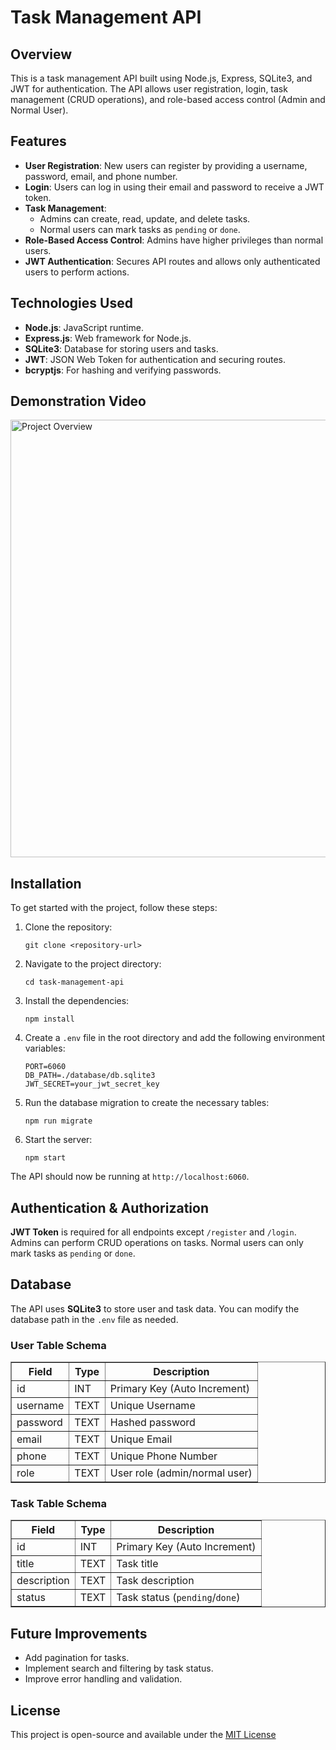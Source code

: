  <h1>Task Management API</h1>
    <h2>Overview</h2>
    <p>This is a task management API built using Node.js, Express, SQLite3, and JWT for authentication. The API allows user registration, login, task management (CRUD operations), and role-based access control (Admin and Normal User).</p>
    <h2>Features</h2>
    <ul>
        <li><strong>User Registration</strong>: New users can register by providing a username, password, email, and phone number.</li>
        <li><strong>Login</strong>: Users can log in using their email and password to receive a JWT token.</li>
        <li><strong>Task Management</strong>: 
            <ul>
                <li>Admins can create, read, update, and delete tasks.</li>
                <li>Normal users can mark tasks as <code>pending</code> or <code>done</code>.</li>
            </ul>
        </li>
        <li><strong>Role-Based Access Control</strong>: Admins have higher privileges than normal users.</li>
        <li><strong>JWT Authentication</strong>: Secures API routes and allows only authenticated users to perform actions.</li>
    </ul>
    <h2>Technologies Used</h2>
    <ul>
        <li><strong>Node.js</strong>: JavaScript runtime.</li>
        <li><strong>Express.js</strong>: Web framework for Node.js.</li>
        <li><strong>SQLite3</strong>: Database for storing users and tasks.</li>
        <li><strong>JWT</strong>: JSON Web Token for authentication and securing routes.</li>
        <li><strong>bcryptjs</strong>: For hashing and verifying passwords.</li>
    </ul>
    <h2>Demonstration Video</h2>
    <img src="/Demonstration Video/2024-10-09-17-22-39-_1_.gif" alt="Project Overview" width="700">
    <h2>Installation</h2>
    <p>To get started with the project, follow these steps:</p>
    <ol>
        <li>Clone the repository:
            <pre><code>git clone &lt;repository-url&gt;</code></pre>
        </li>
        <li>Navigate to the project directory:
            <pre><code>cd task-management-api</code></pre>
        </li>
        <li>Install the dependencies:
            <pre><code>npm install</code></pre>
        </li>
        <li>Create a <code>.env</code> file in the root directory and add the following environment variables:
            <pre><code>PORT=6060
DB_PATH=./database/db.sqlite3
JWT_SECRET=your_jwt_secret_key</code></pre>
        </li>
        <li>Run the database migration to create the necessary tables:
            <pre><code>npm run migrate</code></pre>
        </li>
        <li>Start the server:
            <pre><code>npm start</code></pre>
        </li>
    </ol>
    <p>The API should now be running at <code>http://localhost:6060</code>.</p>
    <h2>Authentication & Authorization</h2>
    <p><strong>JWT Token</strong> is required for all endpoints except <code>/register</code> and <code>/login</code>. Admins can perform CRUD operations on tasks. Normal users can only mark tasks as <code>pending</code> or <code>done</code>.</p>
    <h2>Database</h2>
    <p>The API uses <strong>SQLite3</strong> to store user and task data. You can modify the database path in the <code>.env</code> file as needed.</p>
    <h3>User Table Schema</h3>
    <table border="1">
        <thead>
            <tr>
                <th>Field</th>
                <th>Type</th>
                <th>Description</th>
            </tr>
        </thead>
        <tbody>
            <tr>
                <td>id</td>
                <td>INT</td>
                <td>Primary Key (Auto Increment)</td>
            </tr>
            <tr>
                <td>username</td>
                <td>TEXT</td>
                <td>Unique Username</td>
            </tr>
            <tr>
                <td>password</td>
                <td>TEXT</td>
                <td>Hashed password</td>
            </tr>
            <tr>
                <td>email</td>
                <td>TEXT</td>
                <td>Unique Email</td>
            </tr>
            <tr>
                <td>phone</td>
                <td>TEXT</td>
                <td>Unique Phone Number</td>
            </tr>
            <tr>
                <td>role</td>
                <td>TEXT</td>
                <td>User role (admin/normal user)</td>
            </tr>
        </tbody>
    </table>
    <h3>Task Table Schema</h3>
    <table border="1">
        <thead>
            <tr>
                <th>Field</th>
                <th>Type</th>
                <th>Description</th>
            </tr>
        </thead>
        <tbody>
            <tr>
                <td>id</td>
                <td>INT</td>
                <td>Primary Key (Auto Increment)</td>
            </tr>
            <tr>
                <td>title</td>
                <td>TEXT</td>
                <td>Task title</td>
            </tr>
            <tr>
                <td>description</td>
                <td>TEXT</td>
                <td>Task description</td>
            </tr>
            <tr>
                <td>status</td>
                <td>TEXT</td>
                <td>Task status (<code>pending</code>/<code>done</code>)</td>
            </tr>
        </tbody>
    </table>
    <h2>Future Improvements</h2>
    <ul>
        <li>Add pagination for tasks.</li>
        <li>Implement search and filtering by task status.</li>
        <li>Improve error handling and validation.</li>
    </ul>
    <h2>License</h2>
    <p>This project is open-source and available under the <a href="LICENSE">MIT License</
